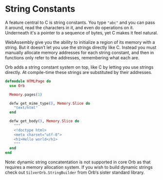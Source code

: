 # String Constants

A feature central to C is string constants. You type `"abc"` and you can pass it around, read the characters in it, and even do operations on it. Underneath it's a pointer to a sequence of bytes, yet C makes it feel natural.

WebAssembly give you the ability to initialize a region of its memory with a string. But it doesn’t let you use the strings directly like C. Instead you must manually allocate memory addresses for each string constant, and then in functions only refer to the addresses, remembering what each are.

Orb adds a string constant system on top, like C by letting you use strings directly. At compile-time these strings are substituted by their addresses.

```elixir
defmodule HTMLPage do
  use Orb

  Memory.pages(1)

  defw get_mime_type(), Memory.Slice do
    "text/html"
  end

  defw get_body(), Memory.Slice do
    """
    <!doctype html>
    <meta charset="utf-8">
    <h1>Hello world</h1>
    """
  end
end
```

Note: dynamic string concatentation is not supported in core Orb as that requires a memory allocation system. If you wish to build dynamic strings check out `SilverOrb.StringBuilder` from Orb‘s sister standard library.